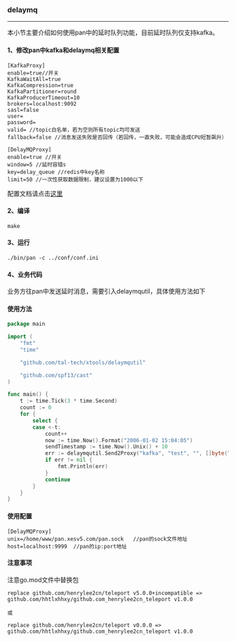 ### delaymq
-----

本小节主要介绍如何使用pan中的延时队列功能，目前延时队列仅支持kafka。

#### 1、修改pan中kafka和delaymq相关配置
```shell
[KafkaProxy]
enable=true//开关
KafkaWaitAll=true
KafkaCompression=true
KafkaPartitioner=round
KafkaProducerTimeout=10
brokers=localhost:9092
sasl=false
user=
password=
valid= //topic白名单，若为空则所有topic均可发送
fallback=false //消息发送失败是否回传（若回传，一直失败，可能会造成CPU短暂飙升）

[DelayMQProxy]
enable=true //开关
window=5 //延时容错s
key=delay_queue //redis中key名称
limit=50 //一次性获取数据限制，建议设置为1000以下
```
配置文档请点击[这里](config/config.md)

#### 2、编译
```shell
make
```
#### 3、运行
```shell
./bin/pan -c ../conf/conf.ini
```
#### 4、业务代码
业务方往pan中发送延时消息，需要引入delaymqutil，具体使用方法如下
#### 使用方法
```go
package main

import (
	"fmt"
	"time"

	"github.com/tal-tech/xtools/delaymqutil"

	"github.com/spf13/cast"
)

func main() {
	t := time.Tick(3 * time.Second)
	count := 0
	for {
		select {
		case <-t:
			count++
			now := time.Now().Format("2006-01-02 15:04:05")
			sendTimestamp := time.Now().Unix() + 10
			err := delaymqutil.Send2Proxy("kafka", "test", "", []byte("kafka "+cast.ToString(count)+" "+now), sendTimestamp)
			if err != nil {
				fmt.Println(err)
			}
			continue
		}
	}
}
```
#### 使用配置
```shell
[DelayMQProxy]
unix=/home/www/pan.xesv5.com/pan.sock   //pan的sock文件地址
host=localhost:9999  //pan的ip:port地址
```

#### 注意事项
注意go.mod文件中替换包
```shell
replace github.com/henrylee2cn/teleport v5.0.0+incompatible => github.com/hhtlxhhxy/github.com_henrylee2cn_teleport v1.0.0

或

replace github.com/henrylee2cn/teleport v0.0.0 => github.com/hhtlxhhxy/github.com_henrylee2cn_teleport v1.0.0
```



